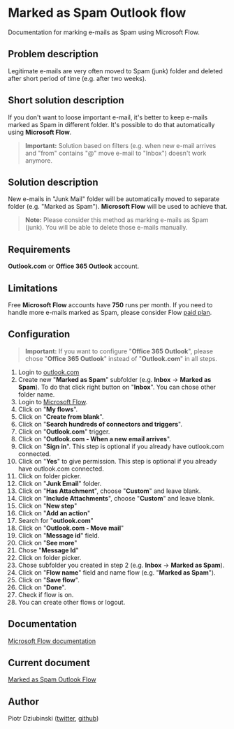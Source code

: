 # Marked as Spam Outlook flow

Documentation for marking e-mails as Spam using Microsoft Flow.

## Problem description

Legitimate e-mails are very often moved to Spam (junk) folder and deleted after short period of time (e.g. after two weeks).

## Short solution description

If you don't want to loose important e-mail, it's better to keep e-mails marked as Spam in different folder. It's possible to do that automatically using **Microsoft Flow**.

> **Important:** Solution based on filters (e.g. when new e-mail arrives and "from" contains "@" move e-mail to "Inbox") doesn't work anymore.

## Solution description

New e-mails in "Junk Mail" folder will be automatically moved to separate folder (e.g. "Marked as Spam"). **Microsoft Flow** will be used to achieve that.

>  **Note:** Please consider this method as marking e-mails as Spam (junk). You will be able to delete those e-mails manually.

## Requirements

**Outlook.com** or **Office 365 Outlook** account.

## Limitations

Free **Microsoft Flow** accounts have **750** runs per month. If you need to handle more e-mails marked as Spam, please consider Flow [paid plan](https://flow.microsoft.com/en-us/pricing/).

## Configuration

> **Important:** If you want to configure "**Office 365 Outlook**", please chose "**Office 365 Outlook**" instead of "**Outlook.com**" in all steps.
>

1. Login to [outlook.com](https://outlook.com)
2. Create new "**Marked as Spam**" subfolder (e.g. **Inbox** -> **Marked as Spam**). To do that click right button on "**Inbox**". You can chose other folder name.
3. Login to [Microsoft Flow](https://flow.microsoft.com).
4. Click on "**My flows**".
5. Click on "**Create from blank**".
6. Click on "**Search hundreds of connectors and triggers**".
7. Click on "**Outlook.com**" trigger.
8. Click on "**Outlook.com - When a new email arrives**".
9. Click on "**Sign in**". This step is optional if you already have outlook.com connected.
10. Click on "**Yes**" to give permission. This step is optional if you already have outlook.com connected.
11. Click on folder picker.
12. Click on "**Junk Email**" folder.
13. Click on "**Has Attachment**", choose "**Custom**" and leave blank.
14. Click on "**Include Attachments**", choose "**Custom**" and leave blank.
15. Click on "**New step**"
16. Click on "**Add an action**"
17. Search for "**outlook.com**"
18. Click on "**Outlook.com - Move mail**"
19. Click on "**Message id**" field.
20. Click on "**See more**"
21. Chose "**Message Id**"
22. Click on folder picker.
23. Chose subfolder you created in step 2 (e.g. **Inbox** -> **Marked as Spam**).
24. Click on "**Flow name**" field and name flow (e.g. "**Marked as Spam**").
25. Click on "**Save flow**".
26. Click on "**Done**".
27. Check if flow is on.
28. You can create other flows or logout.

## Documentation

[Microsoft Flow documentation](https://flow.microsoft.com/en-us/documentation/getting-started/)

## Current document

[Marked as Spam Outlook Flow](https://github.com/pidziubinski/Marked-as-Spam-Outlook-Flow)

## Author

Piotr Dziubinski ([twitter](https://twitter.com/pidziubinski), [github](https://github.com/pidziubinski))
